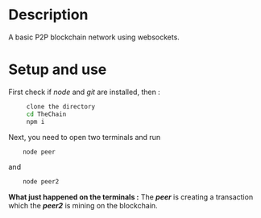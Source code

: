 # Description
 
 A basic P2P blockchain network using websockets.

# Setup and use
 
 First check if *node* and *git* are installed, then :
```bash
     clone the directory 
     cd TheChain 
     npm i
``` 
 Next, you need to open two terminals and run
```bash
    node peer
```
 and

```bash
    node peer2
```


  **What just happened on the terminals :** The ***peer*** is creating a transaction which the ***peer2*** is mining on the blockchain.